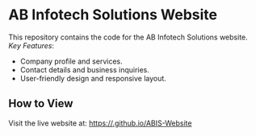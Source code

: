 # AB Infotech Solutions Website

This repository contains the code for the AB Infotech Solutions website.  
*Key Features*:
- Company profile and services.
- Contact details and business inquiries.
- User-friendly design and responsive layout.

## How to View
Visit the live website at: [https://<your-username>.github.io/ABIS-Website](https://<your-username>.github.io/ABIS-Website)
